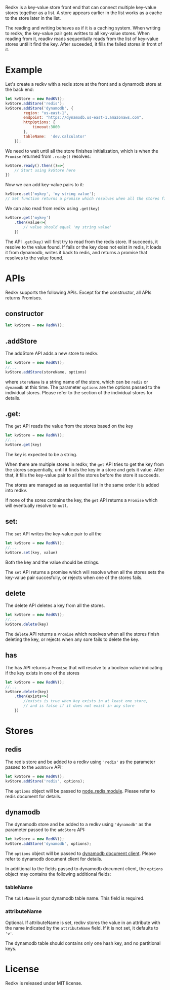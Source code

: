 Redkv is a key-value store front end that can connect multiple key-value stores together as a list. A store appears earlier in the list works as a cache to the store later in the list. 

The reading and writing behaves as if it is a caching system. When writing to redkv, the key-value pair gets writtes to all key-value stores. When reading from it, readkv reads sequentially reads from the list of key-value stores until it find the key. After suceeded, it fills the failed stores in front of it. 

# Example

Let's create a redkv with a redis store at the front and a dynamodb store at the back end:

```javascript
let kvStore = new RedKV();
kvStore.addStore('redis');
kvStore.addStore('dynamodb', {
        region: "us-east-1",
        endpoint: "https://dynamodb.us-east-1.amazonaws.com",
        httpOptions: {
            timeout:3000
        },
        tableName:  'dev.calculator'
    });
```
We need to wait until all the store finishes initialization, which is when the `Promise` returned from `.ready()` resolves: 

```javascript
kvStore.ready().then(()=>{
    // Start using kvStore here
})

```

Now we can add key-value pairs to it:

```javascript
kvStore.set('mykey', 'my string value');
// Set function returns a promise which resolves when all the stores finish setting the key, which in this case are redis and dynamodb. 
```
We can also read from redkv using `.get(key)`

```javascript
kvStore.get('mykey')
    .then(value=>{
        // value should equal 'my string value'
    })
```
The API `.get(key)` will first try to read from the redis store. If succeeds, it resolve to the value found. If fails or the key does not exist in redis, it loads it from dynamodb, writes it back to redis, and returns a promise that resolves to the value found. 

# APIs

Redkv supports the following APIs. Except for the constructor, all APIs returns Promises. 

## constructor

```Javascript
let kvStore = new RedKV();
```

## .addStore

The addStore API adds a new store to redkv. 
```javascript
let kvStore = new RedKV();
//...
kvStore.addStore(storeName, options)
```
where `storeName` is a string name of the store, which can be `redis` or `dynamodb` at this time. The parameter `options` are the options passed to the individual stores. Please refer to the section of the individual stores for details. 

## .get:

The `get` API reads the value from the stores based on the key

```javascript
let kvStore = new RedKV();
//...
kvStore.get(key)
```
The key is expected to be a string. 

When there are multiple stores in redkv, the `get` API tries to get the key from the stores sequentially, until it finds the key in a store and gets it value. After that, it fills the key-value pair to all the stores before the store it succeeds. 

The stores are managed as as sequential list in the same order it is added into redkv. 

If none of the sores contains the key, the `get` API returns a `Promise` which will eventually resolve to `null`.

## set:

The `set` API writes the key-value pair to all the 

```javascript
let kvStore = new RedKV();
//...
kvStore.set(key, value)
```
Both the key and the value should be strings. 

The `set` API returns a promise which will resolve when all the stores sets the key-value pair succesfully, or rejects when one of the stores fails. 

## delete
The delete API deletes a key from all the stores. 
```javascript
let kvStore = new RedKV();
//...
kvStore.delete(key)
```

The `delete` API returns a `Promise` which resolves when all the stores finish deleting the key, or rejects when any sore fails to delete the key. 

## has
The has API returns a `Promise` that will resolve to a boolean value indicating if the key exists in one of the stores
```javascript
let kvStore = new RedKV();
//...
kvStore.delete(key)
    .then(exists=>{
        //exists is true when key exists in at least one store, 
        // and is false if it does not exist in any store
    })
```

# Stores

## redis
The redis store and be added to a redkv using `'redis'` as the parameter passed to the `addStore` API:

```javascript
let kvStore = new RedKV();
kvStore.addStore('redis', options);
```

The `options` object will be passed to [node_redis module](https://github.com/NodeRedis/node_redis). Please refer to redis document for details. 

## dynamodb
The dynamodb store and be added to a redkv using `'dynamodb'` as the parameter passed to the `addStore` API:

```javascript
let kvStore = new RedKV();
kvStore.addStore('dynamodb', options);
```
The `options` object will be passed to [dynamodb document client](https://docs.aws.amazon.com/AWSJavaScriptSDK/latest/AWS/DynamoDB/DocumentClient.html). Please refer to dynamodb document client for details. 

In additional to the fields passed to dynamodb document client, the `options` object may contains the following additional fields:

### tableName
The `tableName` is your dynamodb table name. This field is required. 

### attributeName

Optional. If attributeName is set, redkv stores the value in an attribute with the name indicated by the `attributeName` field. If it is not set, it defaults to `'v'`.

The dynamodb table should contains only one hash key, and no partitional keys. 

# License

Redkv is released under MIT license. 